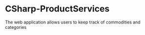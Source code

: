 # CSharp-ProductServices
The web application allows users to keep track of commodities and categories
